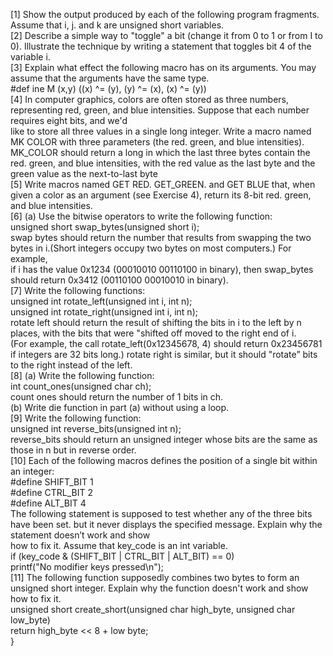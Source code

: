 [1] Show the output produced by each of the following program fragments. Assume that i, j. and k are unsigned short variables. <br>
[2] Describe a simple way to "toggle" a bit (change it from 0 to 1 or from I to 0). Illustrate the technique by writing a statement that toggles bit 4 of the variable i. <br>
[3] Explain what effect the following macro has on its arguments. You may assume that the arguments have the same type. <br>
  #def ine M (x,y) ((x) ^= (y), (y) ^= (x), (x) ^= (y)) <br>
[4] In computer graphics, colors are often stored as three numbers, representing red, green, and blue intensities. Suppose that each number requires eight bits, and we'd <br>
like to store all three values in a single long integer. Write a macro named MK COLOR with three parameters (the red. green, and blue intensities). <br>
MK_COLOR should return a long in which the last three bytes contain the red. green, and blue intensities, with the red value as the last byte and the green value as the next-to-last byte <br>
[5] Write macros named GET RED. GET_GREEN. and GET BLUE that, when given a color as an argument (see Exercise 4), return its 8-bit red. green, and blue intensities. <br>
[6] (a) Use the bitwise operators to write the following function: <br>
unsigned short swap_bytes(unsigned short i); <br>
swap bytes should return the number that results from swapping the two bytes in i.(Short integers occupy two bytes on most computers.) For example, <br>
if i has the value 0x1234 (00010010 00110100 in binary), then swap_bytes should return 0x3412 (00110100 00010010 in binary). <br>
[7] Write the following functions: <br>
unsigned int rotate_left(unsigned int i, int n); <br>
unsigned int rotate_right(unsigned int i, int n); <br>
rotate left should return the result of shifting the bits in i to the left by n places, with the bits that were "shifted off moved to the right end of i. <br>
(For example, the call rotate_left(0x12345678, 4) should return 0x23456781 if integers are 32 bits long.) rotate right is similar, but it should "rotate” bits to the right instead of the left. <br>
[8] (a) Write the following function: <br>
int count_ones(unsigned char ch); <br>
count ones should return the number of 1 bits in ch. <br>
(b) Write die function in part (a) without using a loop. <br>
[9] Write the following function: <br>
unsigned int reverse_bits(unsigned int n); <br>
reverse_bits should return an unsigned integer whose bits are the same as those in n but in reverse order. <br>
[10] Each of the following macros defines the position of a single bit within an integer: <br>
#define SHIFT_BIT 1 <br>
#define CTRL_BIT 2 <br>
#define ALT_BIT 4 <br>
The following statement is supposed to test whether any of the three bits have been set. but it never displays the specified message. Explain why the statement doesn’t work and show <br>
how to fix it. Assume that key_code is an int variable. <br>
if (key_code & (SHIFT_BIT | CTRL_BIT | ALT_BIT) == 0) <br>
printf("No modifier keys pressed\n"); <br>
[11] The following function supposedly combines two bytes to form an unsigned short integer. Explain why the function doesn't work and show how to fix it. <br>
unsigned short create_short(unsigned char high_byte, unsigned char low_byte) <br>
return high_byte << 8 + low byte; <br>
} <br>
